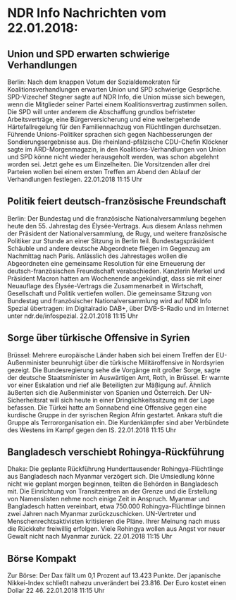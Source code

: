 # NDR Info Nachrichten vom 22.01.2018:


## Union und SPD erwarten schwierige Verhandlungen
Berlin: Nach dem knappen Votum der Sozialdemokraten für Koalitionsverhandlungen erwarten Union und SPD schwierige Gespräche. SPD-Vizechef Stegner sagte auf NDR Info, die Union müsse sich bewegen, wenn die Mitglieder seiner Partei einem Koalitionsvertrag zustimmen sollen. Die SPD will unter anderem die Abschaffung grundlos befristeter Arbeitsverträge, eine Bürgerversicherung und eine weitergehende Härtefallregelung für den Familiennachzug von Flüchtlingen durchsetzen. Führende Unions-Politiker sprachen sich gegen Nachbesserungen der Sondierungsergebnisse aus. Die rheinland-pfälzische CDU-Chefin Klöckner sagte im ARD-Morgenmagazin, in den Koalitions-Verhandlungen von Union und SPD könne nicht wieder herausgeholt werden, was schon abgelehnt worden sei. Jetzt gehe es um Einzelheiten. Die Vorsitzenden aller drei Parteien wollen bei einem ersten Treffen am Abend den Ablauf der Verhandlungen festlegen. 22.01.2018 11:15 Uhr 

## Politik feiert deutsch-französische Freundschaft
Berlin: Der Bundestag und die französische Nationalversammlung begehen heute den 55. Jahrestag des Élysée-Vertrags. Aus diesem Anlass nehmen der Präsident der Nationalversammlung, de Rugy, und weitere französische Politiker zur Stunde an einer Sitzung in Berlin teil. Bundestagspräsident Schäuble und andere deutsche Abgeordnete fliegen im Gegenzug am Nachmittag nach Paris. Anlässlich des Jahrestages wollen die Abgeordneten eine gemeinsame Resolution für eine Erneuerung der deutsch-französischen Freundschaft verabschieden. Kanzlerin Merkel und Präsident Macron hatten am Wochenende angekündigt, dass sie mit einer Neuauflage des Élysée-Vertrags die Zusammenarbeit in Wirtschaft, Gesellschaft und Politik vertiefen wollen. Die gemeinsame Sitzung von Bundestag und französischer Nationalversammlung wird auf NDR Info Spezial übertragen: im Digitalradio DAB+, über DVB-S-Radio und im Internet unter ndr.de/infospezial. 22.01.2018 11:15 Uhr 

## Sorge über türkische Offensive in Syrien
Brüssel: Mehrere europäische Länder haben sich bei einem Treffen der EU-Außenminister beunruhigt über die türkische Militäroffensive in Nordsyrien gezeigt. Die Bundesregierung sehe die Vorgänge mit großer Sorge, sagte der deutsche Staatsminister im Auswärtigen Amt, Roth, in Brüssel. Er warnte vor einer  Eskalation und rief alle Beteiligten zur Mäßigung auf. Ähnlich äußerten sich die Außenminister von Spanien und Österreich. Der UN-Sicherheitsrat will sich heute in einer Dringlichkeitssitzung mit der Lage befassen. Die Türkei hatte am Sonnabend eine Offensive gegen eine kurdische Gruppe in der syrischen Region Afrin gestartet. Ankara stuft die Gruppe als Terrororganisation ein. Die Kurdenkämpfer sind aber Verbündete des Westens im Kampf gegen den IS. 22.01.2018 11:15 Uhr 

## Bangladesch verschiebt Rohingya-Rückführung
Dhaka: Die geplante Rückführung Hunderttausender Rohingya-Flüchtlinge aus Bangladesch nach Myanmar verzögert sich. Die Umsiedlung könne nicht wie geplant morgen beginnen, teilten die Behörden in Bangladesch mit. Die Einrichtung von Transitzentren an der Grenze und die Erstellung von Namenslisten nehme noch einige Zeit in Anspruch. Myanmar und Bangladesch hatten vereinbart, etwa 750.000 Rohingya-Flüchtlinge binnen zwei Jahren nach Myanmar zurückzuschicken. UN-Vertreter und Menschenrechtsaktivisten kritisieren die Pläne. Ihrer Meinung nach muss die Rückkehr freiwillig erfolgen. Viele Rohingya wollen aus Angst vor neuer Gewalt nicht nach Myanmar zurück. 22.01.2018 11:15 Uhr 

## Börse Kompakt
Zur Börse: Der Dax fällt um 0,1 Prozent auf 13.423 Punkte. Der japanische Nikkei-Index schließt nahezu unverändert bei 23.816. Der Euro kostet einen Dollar 22 46. 22.01.2018 11:15 Uhr 
